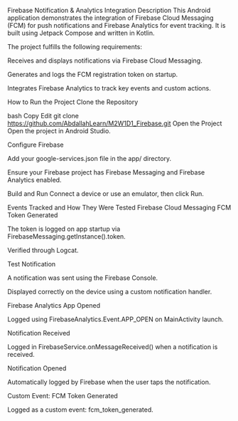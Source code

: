Firebase Notification & Analytics Integration
Description
This Android application demonstrates the integration of Firebase Cloud Messaging (FCM) for push notifications and Firebase Analytics for event tracking. It is built using Jetpack Compose and written in Kotlin.

The project fulfills the following requirements:

Receives and displays notifications via Firebase Cloud Messaging.

Generates and logs the FCM registration token on startup.

Integrates Firebase Analytics to track key events and custom actions.

How to Run the Project
Clone the Repository

bash
Copy
Edit
git clone https://github.com/AbdallahLearn/M2W1D1_Firebase.git
Open the Project
Open the project in Android Studio.

Configure Firebase

Add your google-services.json file in the app/ directory.

Ensure your Firebase project has Firebase Messaging and Firebase Analytics enabled.

Build and Run
Connect a device or use an emulator, then click Run.

Events Tracked and How They Were Tested
Firebase Cloud Messaging
FCM Token Generated

The token is logged on app startup via FirebaseMessaging.getInstance().token.

Verified through Logcat.

Test Notification

A notification was sent using the Firebase Console.

Displayed correctly on the device using a custom notification handler.

Firebase Analytics
App Opened

Logged using FirebaseAnalytics.Event.APP_OPEN on MainActivity launch.

Notification Received

Logged in FirebaseService.onMessageReceived() when a notification is received.

Notification Opened

Automatically logged by Firebase when the user taps the notification.

Custom Event: FCM Token Generated

Logged as a custom event: fcm_token_generated.
